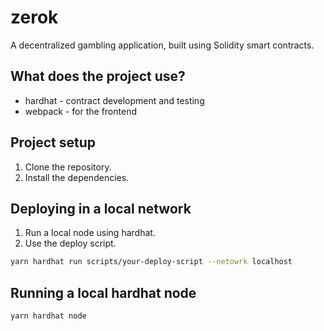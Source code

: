 # zerok

A decentralized gambling application,
built using Solidity smart contracts.  

## What does the project use?

- hardhat - contract development and testing  
- webpack - for the frontend  

## Project setup

1. Clone the repository.  
2. Install the dependencies.  

## Deploying in a local network

1. Run a local node using hardhat.
2. Use the deploy script.

```bash
yarn hardhat run scripts/your-deploy-script --netowrk localhost
```

## Running a local hardhat node

```bash
yarn hardhat node
```
